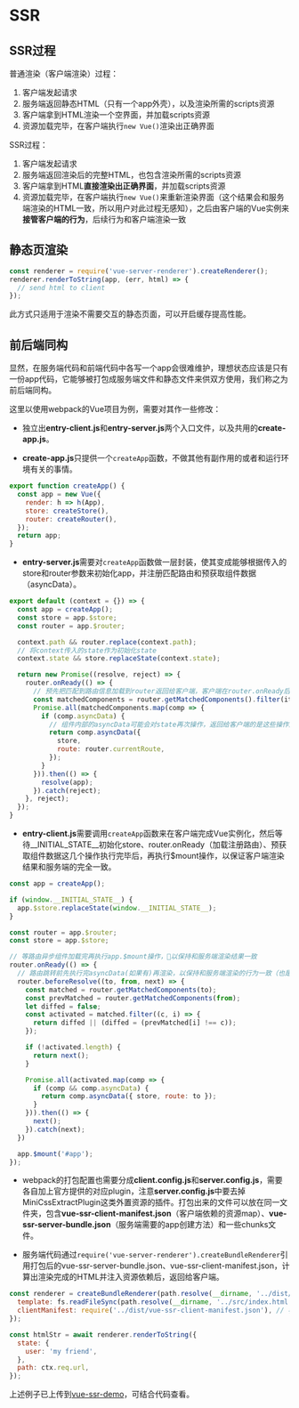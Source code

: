 
# SSR

## SSR过程

普通渲染（客户端渲染）过程：

1. 客户端发起请求
2. 服务端返回静态HTML（只有一个app外壳），以及渲染所需的scripts资源
3. 客户端拿到HTML渲染一个空界面，并加载scripts资源
4. 资源加载完毕，在客户端执行`new Vue()`渲染出正确界面

SSR过程：

1. 客户端发起请求
2. 服务端返回渲染后的完整HTML，也包含渲染所需的scripts资源
3. 客户端拿到HTML**直接渲染出正确界面**，并加载scripts资源
4. 资源加载完毕，在客户端执行`new Vue()`来重新渲染界面（这个结果会和服务端渲染的HTML一致，所以用户对此过程无感知），之后由客户端的Vue实例来**接管客户端的行为**，后续行为和客户端渲染一致

## 静态页渲染

```js
const renderer = require('vue-server-renderer').createRenderer();
renderer.renderToString(app, (err, html) => {
  // send html to client
});
```

此方式只适用于渲染不需要交互的静态页面，可以开启缓存提高性能。

## 前后端同构

显然，在服务端代码和前端代码中各写一个app会很难维护，理想状态应该是只有一份app代码，它能够被打包成服务端文件和静态文件来供双方使用，我们称之为前后端同构。

这里以使用webpack的Vue项目为例，需要对其作一些修改：

- 独立出**entry-client.js**和**entry-server.js**两个入口文件，以及共用的**create-app.js**。

- **create-app.js**只提供一个`createApp`函数，不做其他有副作用的或者和运行环境有关的事情。

```js
export function createApp() {
  const app = new Vue({
    render: h => h(App),
    store: createStore(),
    router: createRouter(),
  });
  return app;
}
```

- **entry-server.js**需要对`createApp`函数做一层封装，使其变成能够根据传入的store和router参数来初始化app，并注册匹配路由和预获取组件数据（asyncData）。

```js
export default (context = {}) => {
  const app = createApp();
  const store = app.$store;
  const router = app.$router;

  context.path && router.replace(context.path);
  // 将context传入的state作为初始化state
  context.state && store.replaceState(context.state);

  return new Promise((resolve, reject) => {
    router.onReady(() => {
      // 预先把匹配到路由信息加载到router返回给客户端，客户端在router.onReady后执行app渲染，才能完全匹配上ssr的dom
      const matchedComponents = router.getMatchedComponents().filter(item => item !== null);
      Promise.all(matchedComponents.map(comp => {
        if (comp.asyncData) {
          // 组件内部的asyncData可能会对state再次操作，返回给客户端的是这些操作后的state，通过window.__INITIAL_STATE__取值
          return comp.asyncData({
            store,
            route: router.currentRoute,
          });
        }
      })).then(() => {
        resolve(app);
      }).catch(reject);
    }, reject);
  });
}
```

- **entry-client.js**需要调用`createApp`函数来在客户端完成Vue实例化，然后等待\_\_INITIAL_STATE__初始化store、router.onReady（加载注册路由）、预获取组件数据这几个操作执行完毕后，再执行$mount操作，以保证客户端渲染结果和服务端的完全一致。

```js
const app = createApp();

if (window.__INITIAL_STATE__) {
  app.$store.replaceState(window.__INITIAL_STATE__);
}

const router = app.$router;
const store = app.$store;

// 等路由异步组件加载完再执行app.$mount操作，以保持和服务端渲染结果一致
router.onReady(() => {
  // 路由跳转前先执行完asyncData(如果有)再渲染，以保持和服务端渲染的行为一致（也是执行完asyncData再返回）
  router.beforeResolve((to, from, next) => {
    const matched = router.getMatchedComponents(to);
    const prevMatched = router.getMatchedComponents(from);
    let diffed = false;
    const activated = matched.filter((c, i) => {
      return diffed || (diffed = (prevMatched[i] !== c));
    });

    if (!activated.length) {
      return next();
    }

    Promise.all(activated.map(comp => {
      if (comp && comp.asyncData) {
        return comp.asyncData({ store, route: to });
      }
    })).then(() => {
      next();
    }).catch(next);
  })

  app.$mount('#app');
});
```

- webpack的打包配置也需要分成**client.config.js**和**server.config.js**，需要各自加上官方提供的对应plugin，注意**server.config.js**中要去掉MiniCssExtractPlugin这类外置资源的插件。打包出来的文件可以放在同一文件夹，包含**vue-ssr-client-manifest.json**（客户端依赖的资源map）、**vue-ssr-server-bundle.json**（服务端需要的app创建方法）和一些chunks文件。

- 服务端代码通过`require('vue-server-renderer').createBundleRenderer`引用打包后的vue-ssr-server-bundle.json、vue-ssr-client-manifest.json，计算出渲染完成的HTML并注入资源依赖后，返回给客户端。

```js
const renderer = createBundleRenderer(path.resolve(__dirname, '../dist/vue-ssr-server-bundle.json'), {
  template: fs.readFileSync(path.resolve(__dirname, '../src/index.html'), 'utf-8'), // html模板
  clientManifest: require('../dist/vue-ssr-client-manifest.json'), // 客户端依赖，服务端完成首页渲染之后，客户端路由变化的新页面由客户端代码去渲染
});

const htmlStr = await renderer.renderToString({
  state: {
    user: 'my friend',
  },
  path: ctx.req.url,
});
```


上述例子已上传到[vue-ssr-demo](https://github.com/nossika/vue-ssr-demo)，可结合代码查看。





